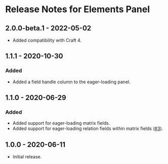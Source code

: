 # Release Notes for Elements Panel

## 2.0.0-beta.1 - 2022-05-02
- Added compatibility with Craft 4.

## 1.1.1 - 2020-10-30
### Added
- Added a field handle column to the eager-loading panel.

## 1.1.0 - 2020-06-29
### Added
- Added support for eager-loading matrix fields.
- Added support for eager-loading relation fields within matrix fields ([#3](https://github.com/putyourlightson/craft-elements-panel/issues/3)).

## 1.0.0 - 2020-06-11
- Initial release.
